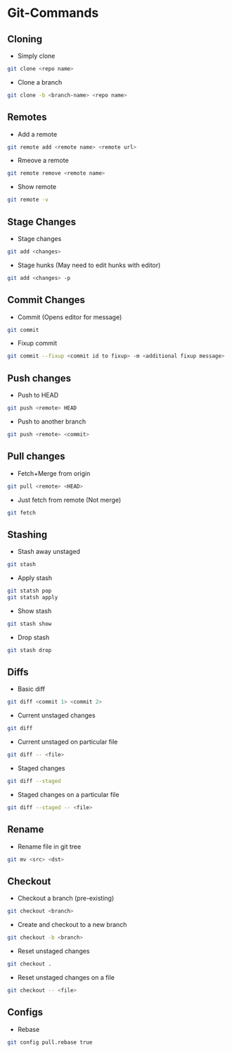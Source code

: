 # Git-Commands

## Cloning
* Simply clone
```bash
git clone <repo name>
```
* Clone a branch
```bash
git clone -b <branch-name> <repo name>
```

## Remotes
* Add a remote
```bash
git remote add <remote name> <remote url>
```
* Rmeove a remote
```bash
git remote remove <remote name>
```
* Show remote
```bash
git remote -v
```

## Stage Changes
* Stage changes
```bash
git add <changes>
```
* Stage hunks (May need to edit hunks with editor)
```bash
git add <changes> -p
```

## Commit Changes
* Commit (Opens editor for message)
```bash
git commit
```
* Fixup commit
```bash
git commit --fixup <commit id to fixup> -m <additional fixup message>
```

## Push changes
* Push to HEAD
```bash
git push <remote> HEAD
```
* Push to another branch
```bash
git push <remote> <commit>
```

## Pull changes
* Fetch+Merge from origin
```bash
git pull <remote> <HEAD>
```
* Just fetch from remote (Not merge)
```bash
git fetch
```
## Stashing
* Stash away unstaged
```bash
git stash
```
* Apply stash
```bash
git statsh pop
git statsh apply
```
* Show stash
```bash
git stash show
```
* Drop stash
```bash
git stash drop
```

## Diffs
* Basic diff
```bash
git diff <commit 1> <commit 2>
```
* Current unstaged changes
```bash
git diff
```
* Current unstaged on particular file
```bash
git diff -- <file>
```
* Staged changes
```bash
git diff --staged
```
* Staged changes on a particular file
```bash
git diff --staged -- <file>
```

## Rename
* Rename file in git tree
```bash
git mv <src> <dst>
```

## Checkout
* Checkout a branch (pre-existing)
```bash
git checkout <branch>
```
* Create and checkout to a new branch
```bash
git checkout -b <branch>
```
* Reset unstaged changes
```bash
git checkout .
```
* Reset unstaged changes on a file
```bash
git checkout -- <file>
```

## Configs
* Rebase
```bash
git config pull.rebase true
```
